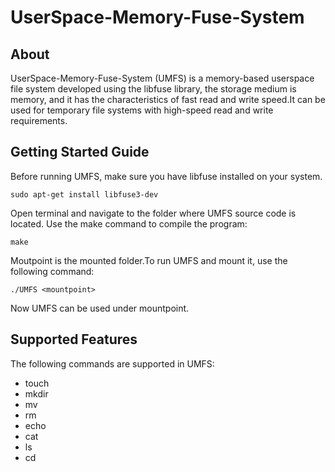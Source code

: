 # UserSpace-Memory-Fuse-System


## About

UserSpace-Memory-Fuse-System (UMFS) is a memory-based userspace file system developed using the libfuse library, the storage medium is memory, and it has the characteristics of fast read and write speed.It can be used for temporary file systems with high-speed read and write requirements.

## Getting Started Guide

Before running UMFS, make sure you have libfuse installed on your system.
```
sudo apt-get install libfuse3-dev
```
Open terminal and navigate to the folder where UMFS source code is located. Use the make command to compile the program:
```
make
```
Moutpoint is the mounted folder.To run UMFS and mount it, use the following command:
```
./UMFS <mountpoint>
```
Now UMFS can be used under mountpoint.

## Supported Features

The following commands are supported in UMFS:
- touch
- mkdir
- mv
- rm
- echo
- cat
- ls
- cd
